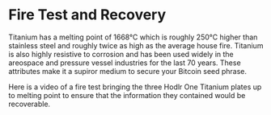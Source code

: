 # Fire Test and Recovery
Titanium has a melting point of 1668°C which is roughly 250°C higher than stainless steel and roughly twice as high as the average house fire. Titanium is also highly resistive to corrosion and has been used widely in the areospace and pressure vessel industries for the last 70 years. These attributes make it a supiror medium to secure your Bitcoin seed phrase. 

Here is a video of a fire test bringing the three Hodlr One Titanium plates up to melting point to ensure that the information they contained would be recoverable. 


